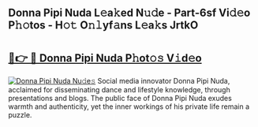## Donna Pipi Nuda L𝚎a𝚔ed N𝚞𝚍e - Part-6sf Vi𝚍𝚎o P𝚑𝚘tos - H𝚘𝚝 O𝚗𝚕yf𝚊ns L𝚎a𝚔s JrtkO

# <h2><a href="http://kfbppin.oniu.top/?m=Donna+Pipi+Nuda">🔗👉 🔴 Donna Pipi Nuda P𝚑ot𝚘𝚜 V𝚒d𝚎o</a></h2>

[![Donna Pipi Nuda Nu𝚍e𝚜](https://i.imgur.com/0qMVB7G.gif)](http://kfbppin.oniu.top/?m=Donna+Pipi+Nuda)
Social media innovator Donna Pipi Nuda, acclaimed for disseminating dance and lifestyle knowledge, through presentations and blogs. The public face of Donna Pipi Nuda exudes warmth and authenticity, yet the inner workings of his private life remain a puzzle.  
